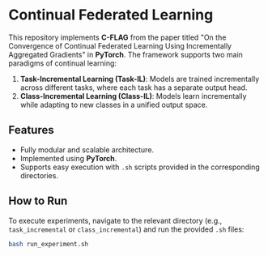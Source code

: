 # Continual Federated Learning

This repository implements **C-FLAG** from the paper titled "On the Convergence of Continual Federated Learning Using Incrementally Aggregated Gradients" in **PyTorch**. The framework supports two main paradigms of continual learning:

1. **Task-Incremental Learning (Task-IL)**: Models are trained incrementally across different tasks, where each task has a separate output head.
2. **Class-Incremental Learning (Class-IL)**: Models learn incrementally while adapting to new classes in a unified output space.

## Features
- Fully modular and scalable architecture.
- Implemented using **PyTorch**.
- Supports easy execution with `.sh` scripts provided in the corresponding directories.

## How to Run
To execute experiments, navigate to the relevant directory (e.g., `task_incremental` or `class_incremental`) and run the provided `.sh` files:

```bash
bash run_experiment.sh
